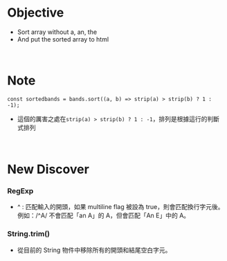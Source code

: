 # Objective
- Sort array without a, an, the
- And put the sorted array to html


<br>

# Note
```
const sortedbands = bands.sort((a, b) => strip(a) > strip(b) ? 1 : -1);
```
- 這個的厲害之處在```strip(a) > strip(b) ? 1 : -1```，排列是根據這行的判斷式排列


<br>

# New Discover

### RegExp
- ^ : 匹配輸入的開頭，如果 multiline flag 被設為 true，則會匹配換行字元後。例如：/^A/ 不會匹配「an A」的 A，但會匹配「An E」中的 A。



### String.trim()
- 從目前的 String 物件中移除所有的開頭和結尾空白字元。
